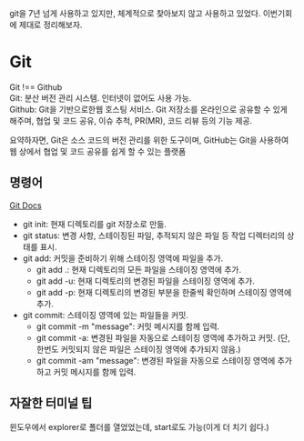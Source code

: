 git을 7년 넘게 사용하고 있지만, 체계적으로 찾아보지 않고 사용하고 있었다. 이번기회에 제대로 정리해보자.

# Git

Git !== Github  
Git: 분산 버전 관리 시스템. 인터넷이 없어도 사용 가능.  
Github: Git을 기반으로한웹 호스팅 서비스. Git 저장소를 온라인으로 공유할 수 있게
해주며, 협업 및 코드 공유, 이슈 추척, PR(MR), 코드 리뷰 등의 기능 제공.

요약하자면, Git은 소스 코드의 버전 관리를 위한 도구이며, GitHub는 Git을 사용하여
웹 상에서 협업 및 코드 공유를 쉽게 할 수 있는 플랫폼

## 명령어

[Git Docs](https://git-scm.com/docs)

- git init: 현재 디렉토리를 git 저장소로 만듦.
- git status: 변경 사항, 스테이징된 파일, 추적되지 않은 파일 등 작업 디렉터리의 상태를 표시.
- git add: 커밋을 준비하기 위해 스테이징 영역에 파일을 추가.
  - git add .: 현재 디렉토리의 모든 파일을 스테이징 영역에 추가.
  - git add -u: 현재 디렉토리의 변경된 파일을 스테이징 영역에 추가.
  - git add -p: 현재 디렉토리의 변경된 부분을 한줄씩 확인하며 스테이징 영역에 추가.
- git commit: 스테이징 영역에 있는 파일들을 커밋.
  - git commit -m "message": 커밋 메시지를 함께 입력.
  - git commit -a: 변경된 파일을 자동으로 스테이징 영역에 추가하고 커밋. (단, 한번도 커밋되지 않은 파일은 스테이징 영역에 추가되지 않음.)
  - git commit -am "message": 변경된 파일을 자동으로 스테이징 영역에 추가하고 커밋 메시지를 함께 입력.

## 자잘한 터미널 팁

윈도우에서 explorer로 폴더를 열었었는데, start로도 가능(이게 더 치기 쉽다.)

